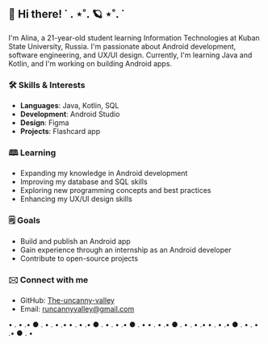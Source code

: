 ## 🌌 Hi there!   ˙  . ⋆˚. 🪐 ⋆˚. ˙
I'm Alina, a 21-year-old student learning Information Technologies at Kuban State University, Russia. I'm passionate about Android development, software engineering, and UX/UI design. Currently, I'm learning Java and Kotlin, and I'm working on building Android apps.

### 🛠 Skills & Interests
- **Languages**: Java, Kotlin, SQL
- **Development**: Android Studio
- **Design**: Figma
- **Projects**: Flashcard app

### 🕮 Learning
- Expanding my knowledge in Android development
- Improving my database and SQL skills
- Exploring new programming concepts and best practices
- Enhancing my UX/UI design skills

### 🗒 Goals
- Build and publish an Android app
- Gain experience through an internship as an Android developer
- Contribute to open-source projects

### 🖂 Connect with me
- GitHub: [The-uncanny-valley](https://github.com/The-uncanny-valley)
- Email: runcannyvalley@gmail.com


•             .     •           .• ●   .   •             .     •           .•          •             .     •           .•                          ●   .   •             .     •           .•                ●   .   •         •             .     •           .• ●   .   •             .     •           .•          •             .     •           .•                          ●   .   •             .     •           .•                ●   .   •            
